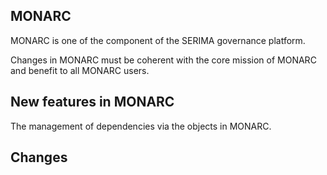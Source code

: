 ## MONARC

MONARC is one of the component of the SERIMA governance platform.

Changes in MONARC must be coherent with the core mission of MONARC and
benefit to all MONARC users.


## New features in MONARC

The management of dependencies via the objects in MONARC.

## Changes